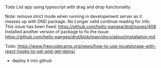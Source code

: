 Todo List app using typescript with drag and drop functionality

Note: remove strict mode when running in developement server as it messes up with DND package. No Longer valid continue reading for info.
This issue has been fixed: https://github.com/hello-pangea/dnd/issues/408
Installed another version of package to fix the issue: https://github.com/hello-pangea/dnd/blob/main/docs/about/installation.md


Todo:
https://www.freecodecamp.org/news/how-to-use-localstorage-with-react-hooks-to-set-and-get-items/
* deploy it into github